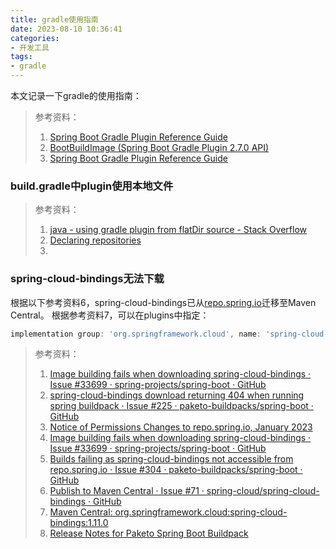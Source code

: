 ```yaml
---
title: gradle使用指南
date: 2023-08-10 10:36:41
categories:
- 开发工具
tags:
- gradle
---
```

本文记录一下gradle的使用指南：
<!--more-->
> 参考资料：
> 1. [Spring Boot Gradle Plugin Reference Guide](https://docs.spring.io/spring-boot/docs/current/gradle-plugin/reference/htmlsingle/)
> 2. [BootBuildImage (Spring Boot Gradle Plugin 2.7.0 API)](https://docs.spring.io/spring-boot/docs/2.7.0/gradle-plugin/api/index.html?org/springframework/boot/gradle/tasks/bundling/BootBuildImage.html)
> 3. [Spring Boot Gradle Plugin Reference Guide](https://docs.spring.io/spring-boot/docs/2.7.5/gradle-plugin/reference/htmlsingle/#build-image.customization)
### build.gradle中plugin使用本地文件

> 参考资料：
> 1. [java - using gradle plugin from flatDir source - Stack Overflow](https://stackoverflow.com/questions/54918583/using-gradle-plugin-from-flatdir-source)
> 2. [Declaring repositories](https://docs.gradle.org/current/userguide/declaring_repositories.html#sub:flat_dir_resolver)
> 3. 

### spring-cloud-bindings无法下载
根据以下参考资料6，spring-cloud-bindings已从[repo.spring.io](https://repo.spring.io/ui/native/release/org/springframework/cloud/spring-cloud-bindings)迁移至Maven Central。
根据参考资料7，可以在plugins中指定：
```gradle
implementation group: 'org.springframework.cloud', name: 'spring-cloud-bindings', version: '1.11.0'
```
> 参考资料：
> 1. [Image building fails when downloading spring-cloud-bindings · Issue #33699 · spring-projects/spring-boot · GitHub](https://github.com/spring-projects/spring-boot/issues/33699)
> 2. [spring-cloud-bindings download returning 404 when running spring buildpack · Issue #225 · paketo-buildpacks/spring-boot · GitHub](https://github.com/paketo-buildpacks/spring-boot/issues/225)
> 3. [Notice of Permissions Changes to repo.spring.io, January 2023](https://spring.io/blog/2022/12/14/notice-of-permissions-changes-to-repo-spring-io-january-2023)
> 4. [Image building fails when downloading spring-cloud-bindings · Issue #33699 · spring-projects/spring-boot · GitHub](https://github.com/spring-projects/spring-boot/issues/33699)
> 5. [Builds failing as spring-cloud-bindings not accessible from repo.spring.io · Issue #304 · paketo-buildpacks/spring-boot · GitHub](https://github.com/paketo-buildpacks/spring-boot/issues/304)
> 6. [Publish to Maven Central · Issue #71 · spring-cloud/spring-cloud-bindings · GitHub](https://github.com/spring-cloud/spring-cloud-bindings/issues/71)
> 7. [Maven Central: org.springframework.cloud:spring-cloud-bindings:1.11.0](https://central.sonatype.com/artifact/org.springframework.cloud/spring-cloud-bindings/1.11.0)
> 8. [Release Notes for Paketo Spring Boot Buildpack](https://docs.vmware.com/en/VMware-Tanzu-Buildpacks/services/tanzu-buildpacks/GUID-release-notes-spring-boot-release-notes.html)



